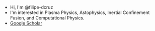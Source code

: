 - Hi, I'm @filipe-dcruz
- I'm interested in Plasma Physics, Astophysics, Inertial Confinement Fusion, and Computational Physics. 
- [Google Scholar](https://scholar.google.com/citations?user=_T323nYAAAAJ&hl=en)

<!--
**filipe-dcruz/filipe-dcruz** is a ✨ _special_ ✨ repository because its `README.md` (this file) appears on your GitHub profile.

Here are some ideas to get you started:

- 🔭 I’m currently working on ...
- 🌱 I’m currently learning ...
- 👯 I’m looking to collaborate on ...
- 🤔 I’m looking for help with ...
- 💬 Ask me about ...
- 📫 How to reach me: ...
- 😄 Pronouns: ...
- ⚡ Fun fact: ...
-->
